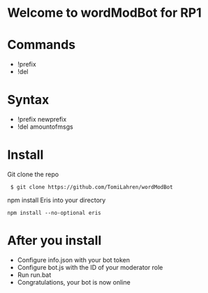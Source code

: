 
# Welcome to wordModBot for RP1
# Commands
  - !prefix
  - !del
# Syntax
  - !prefix newprefix
  - !del amountofmsgs
# Install
  <div id="install">
  Git clone the repo
  <pre><code> $ git clone https://github.com/TomiLahren/wordModBot</code></pre>
  
  npm install Eris into your directory
  <pre><code>npm install --no-optional eris</code></pre>
  
 # After you install
  <ul>
  <li>Configure info.json with your bot token</li>
  <li>Configure bot.js with the ID of your moderator role</li>
  <li>Run run.bat</li>
  <li>Congratulations, your bot is now online</li>
  </ul>
  </div>
